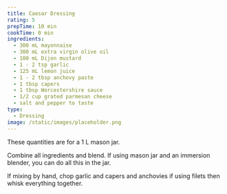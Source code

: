 ```yaml
---
title: Caesar Dressing
rating: 5
prepTime: 10 min
cookTime: 0 min
ingredients:
  - 300 mL mayonnaise
  - 300 mL extra virgin olive oil
  - 100 mL Dijon mustard
  - 1 - 2 tsp garlic
  - 125 mL lemon juice
  - 1 - 2 tbsp anchovy paste
  - 1 tbsp capers
  - 1 tbsp Worcestershire sauce
  - 1/2 cup grated parmesan cheese
  - salt and pepper to taste
type:
  - Dressing
image: /static/images/placeholder.png
---
```

These quantities are for a 1 L mason jar.

Combine all ingredients and blend. If using mason jar and an immersion blender, you can do all this in the jar.

If mixing by hand, chop garlic and capers and anchovies if using filets then whisk everything together.